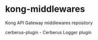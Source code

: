# kong-middlewares
Kong API Gateway middlewares repository

cerberus-plugin - Cerberus Logger plugin